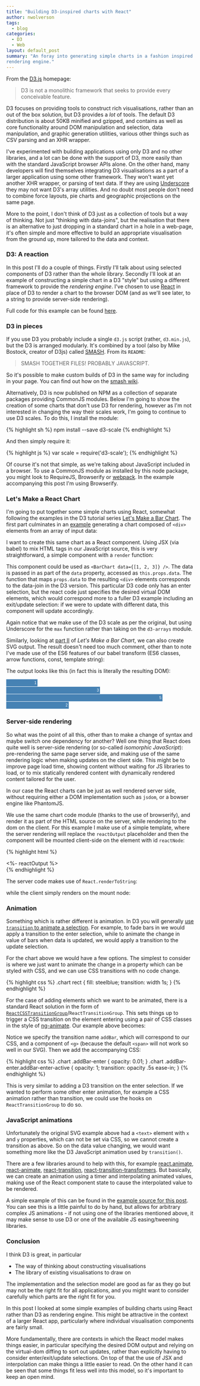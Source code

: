 ```yaml
---
title: "Building D3-inspired charts with React"
author: nwolverson
tags:
  - blog
categories:
  - D3
  - Web
layout: default_post
summary: "An foray into generating simple charts in a fashion inspired by D3 using React as a
rendering engine."
---
```

From the [D3.js](d3js.org) homepage:

> D3 is not a monolithic framework that seeks to provide every conceivable feature.

D3 focuses on providing tools to construct rich visualisations, rather than an
out of the box solution, but D3 provides a *lot* of tools. The default D3
distribution is about 50KB minified and gzipped, and contains as well as core
functionality around DOM manipulation and selection, data manipulation, and
graphic generation utilities, various other things such as CSV parsing and an XHR
wrapper.

I've experimented with building applications using only D3 and no other libraries,
and a lot can be done with the support of D3, more easily than with the standard JavaScript
browser APIs alone. On the other hand, many developers will find themselves
integrating D3 visualisations as a part of a larger application using some other
framework. They won't want yet another XHR wrapper, or parsing of text data. If
they are using [Underscore](http://underscorejs.org/) they may not want D3's array
utilities. And no doubt most people don't need to combine force layouts, pie charts
and geographic projections on the same page.

More to the point, I don't think of D3 just as a collection of tools but a way of thinking.
Not just "thinking with data-joins", but the realisation that there is an alternative
to just dropping in a standard chart in a hole in a web-page, it's often simple
and more effective to build an appropriate visualisation from the ground up, more
tailored to the data and context.

### D3: A reaction

In this post I'll do a couple of things. Firstly I'll talk about using selected
components of D3 rather than the whole library. Secondly I'll look at an example
of constructing a simple chart in a D3 "style" but using a different framework
to provide the _rendering engine_. I've chosen to use
[React](http://facebook.github.io/react/) in place of D3 to render a chart to the
browser DOM (and as we'll see later, to a string to provide server-side rendering).

Full code for this example can be found [here](https://github.com/nwolverson/blog-react-d3).

### D3 in pieces

If you use D3 you probably include a single `d3.js` script (rather, `d3.min.js`),
but the D3 is arranged modularly. It's combined by a tool (also by Mike Bostock, creator of D3js) called
[SMASH](https://github.com/mbostock/smash). From its `README`:

> SMASH TOGETHER FILES! PROBABLY JAVASCRIPT.

So it's possible to make custom builds of D3 in the same way for including in
your page. You can find out how on the [smash wiki](https://github.com/mbostock/smash/wiki).

Alternatively, D3 is now published on NPM as a collection of separate packages
providing CommonJS modules. Below I'm going to show the creation of some charts
that don't use D3 for rendering, however as I'm not interested in changing the
way their scales work, I'm going to continue to use D3 scales. To do this, I install
the module:

{% highlight sh %}
npm install --save d3-scale
{% endhighlight %}

And then simply require it:

{% highlight js %}
var scale = require('d3-scale');
{% endhighlight %}

Of course it's not that simple, as we're talking about JavaScript included in a browser.
To use a CommonJS module as installed by this node package, you might look to RequireJS,
Browserify or [webpack](http://webpack.github.io/). In the example accompanying
this post I'm using Browserify.

### Let's Make a React Chart

I'm going to put together some simple charts using React, somewhat following the
examples in the D3 tutorial series [Let's Make a Bar Chart](http://bost.ocks.org/mike/bar/).
The first part culminates in an [example](http://bl.ocks.org/mbostock/7322386) generating a chart composed of `<div>` elements
from an array of input data:

<script src="https://gist.github.com/nwolverson/5fccc7fce135ce99321f.js?file=d3-chart.js"></script>

I want to create this same chart as a React component. Using JSX (via babel) to mix HTML tags
in our JavaScript source, this is very straightforward, a simple component with a `render` function:

<script src="https://gist.github.com/nwolverson/5fccc7fce135ce99321f.js?file=barchart1.js"></script>

This component could be used as `<BarChart data={[1, 2, 3]} />`.
The data is passed in as part of the `data` property, accessed as `this.props.data`.
The function that maps `props.data` to the resulting `<div>` elements corresponds to the data-join
in the D3 version. This particular D3 code only has an enter selection, but the react
code just specifies the desired virtual DOM elements, which would correspond more to
a fuller D3 example including an exit/update selection: if we were to update with different
data, this component will update accordingly.

Again notice that we make use of the D3 scale as per the original, but using
Underscore for the `max` function rather than taking on the `d3-arrays` module.

Similarly, looking at [part II](http://bost.ocks.org/mike/bar/2/) of _Let's Make a Bar Chart_,
we can also create SVG output. The result doesn't need too much comment, other than
to note I've made use of the ES6 features of our babel transform (ES6 classes,
arrow functions, const, template string):

<script src="https://gist.github.com/nwolverson/5fccc7fce135ce99321f.js?file=barchart2.jsx"></script>

The output looks like this (in fact this is literally the resulting DOM):

<style type="text/css">
.chart rect {
  fill: steelblue;
}
.chart text {
  fill: white;
  font: 10px sans-serif;
  text-anchor: end;
}
</style>
<svg class="chart" width="420" height="80" data-reactid=".11g3171jrpc" data-react-checksum="-751185241"><g transform="translate(0,0)" data-reactid=".11g3171jrpc.$0"><rect width="84" height="19" data-reactid=".11g3171jrpc.$0.0"></rect><text x="81" y="9.5" dy=".35em" data-reactid=".11g3171jrpc.$0.1">1</text></g><g transform="translate(0,20)" data-reactid=".11g3171jrpc.$1"><rect width="252" height="19" data-reactid=".11g3171jrpc.$1.0"></rect><text x="249" y="9.5" dy=".35em" data-reactid=".11g3171jrpc.$1.1">3</text></g><g transform="translate(0,40)" data-reactid=".11g3171jrpc.$2"><rect width="420" height="19" data-reactid=".11g3171jrpc.$2.0"></rect><text x="417" y="9.5" dy=".35em" data-reactid=".11g3171jrpc.$2.1">5</text></g><g transform="translate(0,60)" data-reactid=".11g3171jrpc.$3"><rect width="168" height="19" data-reactid=".11g3171jrpc.$3.0"></rect><text x="165" y="9.5" dy=".35em" data-reactid=".11g3171jrpc.$3.1">2</text></g></svg>

### Server-side rendering

So what was the point of all this, other than to make a change of syntax and
maybe switch one dependency for another? Well one thing that React does quite
well is server-side rendering (or so-called _isomorphic JavaScript_): pre-rendering
the same page server side, and making use of the same rendering logic when
making updates on the client side. This might be to improve page load time,
showing content without waiting for JS libraries to load, or to mix statically
rendered content with dynamically rendered content tailored for the user.

In our case the React charts can be just as well rendered server side, without
requiring either a DOM implementation such as `jsdom`, or a bowser engine like PhantomJS.

We use the same chart code module (thanks to the use of browserify), and render it
as part of the HTML source on the server, while rendering to the dom
on the client. For this example I make use of a simple template, where the server
rendering will replace the `reactOutput` placeholder and then the component will
be mounted client-side on the element with id `reactNode`:

{% highlight html %}
<div id="reactNode">
    <%- reactOutput %>
</div>
{% endhighlight %}

The server code makes use of `React.renderToString`:

<script src="https://gist.github.com/nwolverson/5fccc7fce135ce99321f.js?file=server-use.jsx"></script>

while the client simply renders on the mount node:

<script src="https://gist.github.com/nwolverson/5fccc7fce135ce99321f.js?file=client-use.jsx"></script>

### Animation

Something which is rather different is animation. In D3 you will generally [use
`transition` to animate a selection](http://bost.ocks.org/mike/transition/). For example, to fade bars in we would
apply a transition to the enter selection, while to animate the change in value
of bars when data is updated, we would apply a transition to the update selection.

For the chart above we would have a few options. The simplest to consider is where
we just want to animate the change in a property which can be styled with CSS, and we
can use CSS transitions with no code change.

{% highlight css %}
.chart rect {
  fill: steelblue;
  transition: width 1s;
}
{% endhighlight %}

For the case of adding elements which we want to be animated, there is a standard
React solution in the form of [`ReactCSSTransitionGroup`](https://facebook.github.io/react/docs/animation.html)/`ReactTransitionGroup`.
This sets things up to trigger a CSS transition on the element entering using a pair of
CSS classes in the style of [ng-animate](https://docs.angularjs.org/api/ngAnimate).
Our example above becomes:

<script src="https://gist.github.com/nwolverson/5fccc7fce135ce99321f.js?file=css-transition.jsx"></script>

Notice we specify the transition name `addBar`, which will correspond to our CSS,
and a component of `<g>` (because the default `<span>` will not work so well in our
  SVG). Then we add the accompanying CSS:

{% highlight css %}
.chart .addBar-enter {
	opacity: 0.01;
}
.chart .addBar-enter.addBar-enter-active {
	opacity: 1;
	transition: opacity .5s ease-in;
}
{% endhighlight %}

This is very similar to adding a D3 transition on the enter selection. If we wanted
to perform some other enter animation, for example a CSS animation
rather than transition, we could use the hooks on `ReactTransitionGroup` to do so.

### JavaScript animations

Unfortunately the original SVG example above had a `<text>` element with `x` and `y`
properties, which can not be set via CSS, so we cannot create a transition as above.
So on the data value changing, we would want something more like the D3 JavaScript animation
used by `transition()`.

There are a few libraries around to help with this, for example [react.animate](https://github.com/pleasetrythisathome/react.animate), [react-animate](https://github.com/elierotenberg/react-animate), [react-transition](https://github.com/pirelenito/react-transition), [react-transition-transformers](https://github.com/jason-wolfe/react-transition-transformers). But basically,
we can create an animation using a timer and interpolating animated values, making use of the React component
state to cause the interpolated value to be rendered.

A simple example of this can be found in the [example source for this post](https://github.com/nwolverson/blog-react-d3).
You can see this is a little painful to do by hand, but allows for arbitrary complex
JS animations - if not using one of the libraries mentioned above, it may make sense to
use D3 or one of the available JS easing/tweening libraries.

### Conclusion

I think D3 is great, in particular

* The way of thinking about constructing visualisations
* The library of existing visualisations to draw on

The implementation and the selection model are good as far as they go but may
not be the right fit for all applications, and you might want to consider
carefully which parts are the right fit for you.

In this post I looked at some simple examples of building charts using React rather
than D3 as rendering engine. This might be attractive in the context of a larger
React app, particularly where individual visualisation components are fairly small.

More fundamentally, there are contexts in which the React model makes things easier,
in particular specifying the desired DOM output and relying on the virtual-dom diffing
to sort out updates, rather than explicitly having to consider enter/exit/update selections.
On top of that the use of JSX and interpolation can make things a little easier
to read. On the other hand it can be seen that some things fit less well into this
model, so it's important to keep an open mind.

